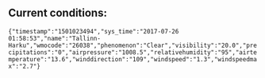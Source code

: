 ## Current conditions: 
 ``` {"timestamp":"1501023494","sys_time":"2017-07-26 01:58:53","name":"Tallinn-Harku","wmocode":"26038","phenomenon":"Clear","visibility":"20.0","precipitations":"0","airpressure":"1008.5","relativehumidity":"95","airtemperature":"13.6","winddirection":"109","windspeed":"1.3","windspeedmax":"2.7"} ```
